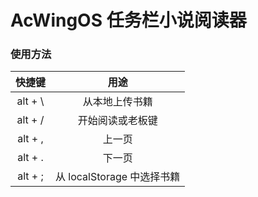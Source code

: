 # AcWingOS 任务栏小说阅读器

### 使用方法

| 快捷键  |            用途            |
| :-----: | :------------------------: |
| alt + \ |       从本地上传书籍       |
| alt + / |      开始阅读或老板键      |
| alt + , |           上一页           |
| alt + . |           下一页           |
| alt + ; | 从 localStorage 中选择书籍 |
